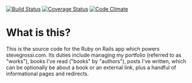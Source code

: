 [![Build Status](https://travis-ci.org/stevegrossi/stevegrossi.png?branch=master)](https://travis-ci.org/stevegrossi/stevegrossi)
[![Coverage Status](https://coveralls.io/repos/stevegrossi/stevegrossi/badge.png?branch=master)](https://coveralls.io/r/stevegrossi/stevegrossi?branch=master)
[![Code Climate](https://codeclimate.com/github/stevegrossi/stevegrossi.png)](https://codeclimate.com/github/stevegrossi/stevegrossi)

# What is this?

This is the source code for the Ruby on Rails app which powers stevegrossi.com. Its duties include managing my portfolio (referred to as "works"), books I've read ("books" by "authors"), posts I've written, which can be optionally be about a book or an external link, plus a handful of informational pages and redirects.
